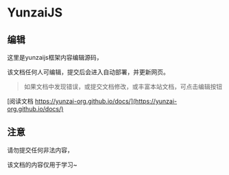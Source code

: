 # YunzaiJS 


## 编辑
这里是yunzaijs框架内容编辑源码，

该文档任何人可编辑，提交后会进入自动部署，并更新网页。

> 如果文档中发现错误，或提交文档修改，或丰富本站文档，可点击编辑按钮

[阅读文档 https://yunzai-org.github.io/docs/](https://yunzai-org.github.io/docs/)

## 注意

请勿提交任何非法内容，

该文档的内容仅用于学习~
